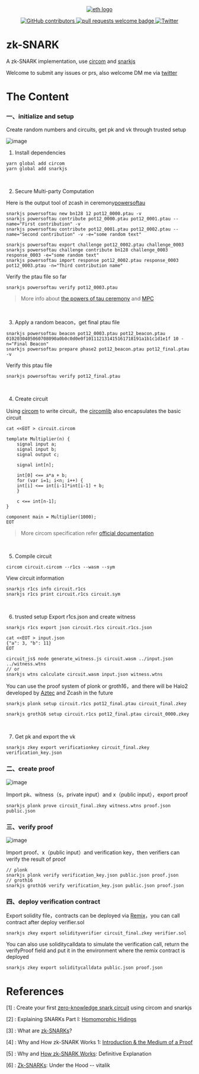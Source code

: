 <div align="center">
  <a href="https://www.artstation.com/artwork/lRZAQJ/">
    <img alt="eth logo" src="https://pbs.twimg.com/media/FQXMnOTXEAY5fzX?format=jpg&name=large" >
  </a>
  <p align="center">
    <a href="https://github.com/LuozhuZhang/zkps-circuit-demo/graphs/contributors">
      <img alt="GitHub contributors" src="https://img.shields.io/github/contributors/LuozhuZhang/zkps-circuit-demo">
    </a>
    <a href="http://makeapullrequest.com">
      <img alt="pull requests welcome badge" src="https://img.shields.io/badge/PRs-welcome-brightgreen.svg?style=flat">
    </a>
    <a href="https://twitter.com/LuozhuZhang">
      <img alt="Twitter" src="https://img.shields.io/twitter/url/https/twitter.com/LuozhuZhang.svg?style=social&label=Follow%20%40LuozhuZhang">
    </a>
  </p>
</div>

# zk-SNARK

A zk-SNARK implementation, use [circom](https://github.com/iden3/circom) and [snarkjs](https://github.com/iden3/snarkjs)

Welcome to submit any issues or prs, also welcome DM me via [twitter](https://twitter.com/LuozhuZhang)

# The Content

### 一、initialize and setup

Create random numbers and circuits, get pk and vk through trusted setup

![image](https://user-images.githubusercontent.com/70309026/164189689-d6f3f6cb-1b3b-4da9-b3ac-87c40842bc12.png)

1. Install dependencies
```
yarn global add circom
yarn global add snarkjs
```

<br/>

2. Secure Multi-party Computation

Here is the output tool of zcash in ceremony[powersoftau](https://github.com/ebfull/powersoftau)

```
snarkjs powersoftau new bn128 12 pot12_0000.ptau -v
snarkjs powersoftau contribute pot12_0000.ptau pot12_0001.ptau --name="First contribution" -v
snarkjs powersoftau contribute pot12_0001.ptau pot12_0002.ptau --name="Second contribution" -v -e="some random text"

snarkjs powersoftau export challenge pot12_0002.ptau challenge_0003
snarkjs powersoftau challenge contribute bn128 challenge_0003 response_0003 -e="some random text"
snarkjs powersoftau import response pot12_0002.ptau response_0003 pot12_0003.ptau -n="Third contribution name"
```

Verify the ptau file so far
```
snarkjs powersoftau verify pot12_0003.ptau
```
> More info about [the powers of tau ceremony](https://zfnd.org/conclusion-of-the-powers-of-tau-ceremony/) and [MPC](https://en.wikipedia.org/wiki/Secure_multi-party_computation)

<br/>

3. Apply a random beacon，get final ptau file

```
snarkjs powersoftau beacon pot12_0003.ptau pot12_beacon.ptau 0102030405060708090a0b0c0d0e0f101112131415161718191a1b1c1d1e1f 10 -n="Final Beacon"
snarkjs powersoftau prepare phase2 pot12_beacon.ptau pot12_final.ptau -v
```

Verify this ptau file
```
snarkjs powersoftau verify pot12_final.ptau
```

<br/>

4. Create circuit

Using [circom](https://github.com/iden3/circom) to write circuit，the [circomlib](https://github.com/iden3/circomlib) also encapsulates the basic circuit
```
cat <<EOT > circuit.circom

template Multiplier(n) {
    signal input a;
    signal input b;
    signal output c;

    signal int[n];

    int[0] <== a*a + b;
    for (var i=1; i<n; i++) {
    int[i] <== int[i-1]*int[i-1] + b;
    }

    c <== int[n-1];
}

component main = Multiplier(1000);
EOT
```
> More circom specification refer [official documentation](https://docs.circom.io/)

<br/>

5. Compile circuit

```
circom circuit.circom --r1cs --wasm --sym
```
View circuit information
```
snarkjs r1cs info circuit.r1cs
snarkjs r1cs print circuit.r1cs circuit.sym
```

<br/>

6. trusted setup
Export r1cs.json and create witness
```
snarkjs r1cs export json circuit.r1cs circuit.r1cs.json

cat <<EOT > input.json
{"a": 3, "b": 11}
EOT

circuit_js$ node generate_witness.js circuit.wasm ../input.json ../witness.wtns
// or
snarkjs wtns calculate circuit.wasm input.json witness.wtns
```

You can use the proof system of plonk or groth16，and there will be Halo2 developed by [Aztec](https://aztec.network/) and Zcash in the future
```
snarkjs plonk setup circuit.r1cs pot12_final.ptau circuit_final.zkey

snarkjs groth16 setup circuit.r1cs pot12_final.ptau circuit_0000.zkey
```

<br/>

7. Get pk and export the vk
```
snarkjs zkey export verificationkey circuit_final.zkey verification_key.json
```

### 二、create proof

![image](https://user-images.githubusercontent.com/70309026/164192749-c32b84ce-a6c3-4939-b93b-b107dee249a4.png)

Import pk、witness（s，private input）and x（public input），export proof
```
snarkjs plonk prove circuit_final.zkey witness.wtns proof.json public.json
```

### 三、verify proof

![image](https://user-images.githubusercontent.com/70309026/164193092-e1f4ba0e-9af4-4bc9-929b-6e624d2ed7b7.png)

Import proof、x（public input）and verification key，then verifiers can verify the result of proof

```
// plonk
snarkjs plonk verify verification_key.json public.json proof.json
// groth16
snarkjs groth16 verify verification_key.json public.json proof.json
```

### 四、deploy verification contract

Export solidity file，contracts can be deployed via [Remix](https://remix.ethereum.org/#optimize=false&runs=200&evmVersion=null)，you can call contract after deploy verifier.sol
```
snarkjs zkey export solidityverifier circuit_final.zkey verifier.sol
```

You can also use soliditycalldata to simulate the verification call, return the verifyProof field and put it in the environment where the remix contract is deployed
```
snarkjs zkey export soliditycalldata public.json proof.json
```

# References

[1] : Create your first [zero-knowledge snark circuit](https://blog.iden3.io/first-zk-proof.html) using circom and snarkjs

[2] : Explaining SNARKs Part I: [Homomorphic Hidings](https://electriccoin.co/blog/snark-explain/)

[3] : What are [zk-SNARKs](https://z.cash/technology/zksnarks/)?

[4] : Why and How zk-SNARK Works 1: [Introduction & the Medium of a Proof](https://medium.com/@imolfar/why-and-how-zk-snark-works-1-introduction-the-medium-of-a-proof-d946e931160)

[5] : Why and [How zk-SNARK Works](https://arxiv.org/pdf/1906.07221.pdf): Definitive Explanation

[6] : [Zk-SNARKs](https://medium.com/@VitalikButerin/zk-snarks-under-the-hood-b33151a013f6): Under the Hood -- vitalik

